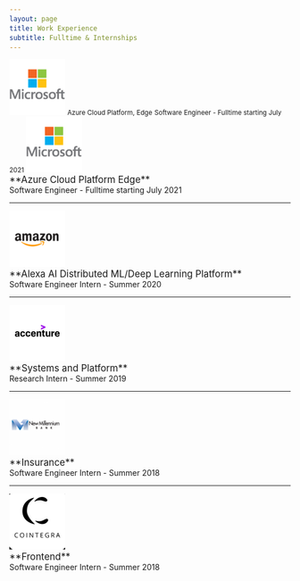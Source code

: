 ```yaml
---
layout: page
title: Work Experience
subtitle: Fulltime & Internships
---
```


<span>
    <img src="/assets/microsoft-logo.png" alt="drawing" style="width:100px;height:100px;"/>
    <small>Azure Cloud Platform, Edge</small>
    <small>Software Engineer - Fulltime starting July 2021</small>
</span>

<img src="/assets/microsoft-logo.png" alt="drawing" style="width:100px;height:100px;"/>
<br />
<span style="font-size:larger;">**Azure Cloud Platform Edge**  </span> 
<br />
Software Engineer - Fulltime starting July 2021

---

<img src="/assets/amazon-logo.png" alt="drawing" style="width:100px;height:100px;"/>
<br />
<span style="font-size:larger;">**Alexa AI Distributed ML/Deep Learning Platform**  </span> 
<br />
Software Engineer Intern - Summer 2020

---

<img src="/assets/accenture-logo.png" alt="drawing" style="width:100px;height:100px;"/>
<br />
<span style="font-size:larger;"> **Systems and Platform**  </span> 
<br />
Research Intern - Summer 2019

---

<img src="/assets/millennium-logo.png" alt="drawing" style="width:100px;height:100px;"/>
<br />
<span style="font-size:larger;">**Insurance**  </span> 
<br />
Software Engineer Intern - Summer 2018

---

<img src="/assets/cointegra-logo.png" alt="drawing" style="width:100px;height:100px;"/>
<br />
<span style="font-size:larger;">**Frontend**  </span> 
<br />
Software Engineer Intern - Summer 2018
